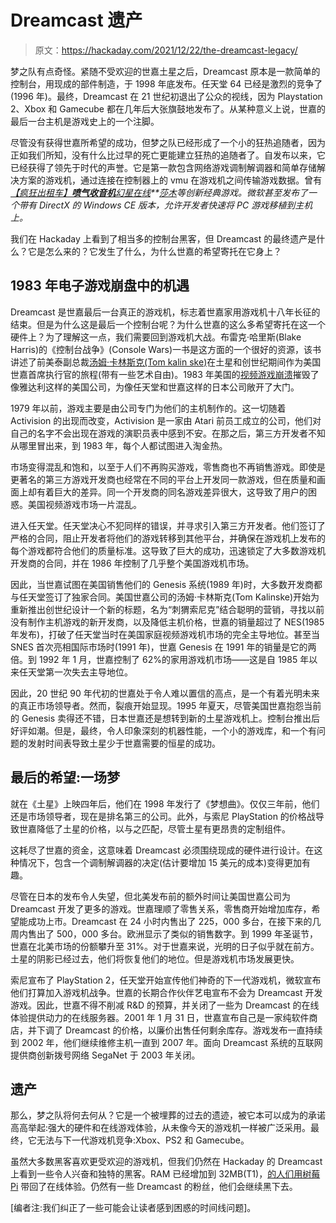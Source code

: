 # Dreamcast 遗产

> 原文：<https://hackaday.com/2021/12/22/the-dreamcast-legacy/>

梦之队有点奇怪。紧随不受欢迎的世嘉土星之后，Dreamcast 原本是一款简单的控制台，用现成的部件制造，于 1998 年底发布。任天堂 64 已经是激烈的竞争了(1996 年)。最终，Dreamcast 在 21 世纪初退出了公众的视线，因为 Playstation 2、Xbox 和 Gamecube 都在几年后大张旗鼓地发布了。从某种意义上说，世嘉的最后一台主机是游戏史上的一个注脚。

尽管没有获得世嘉所希望的成功，但梦之队已经形成了一个小的狂热追随者，因为正如我们所知，没有什么比过早的死亡更能建立狂热的追随者了。自发布以来，它已经获得了领先于时代的声誉。它是第一款包含网络游戏调制解调器和简单存储解决方案的游戏机，通过连接在控制器上的 vmu 在游戏机之间传输游戏数据。曾有 *[【疯狂出租车】](https://en.wikipedia.org/wiki/Crazy_Taxi_(video_game) "Crazy Taxi (video game)")**[喷气收音机](https://en.wikipedia.org/wiki/Jet_Set_Radio "Jet Set Radio")**[幻星在线](https://en.wikipedia.org/wiki/Phantasy_Star_Online "Phantasy Star Online")**[莎木](https://en.wikipedia.org/wiki/Shenmue "Shenmue")等创新经典游戏。微软甚至发布了一个带有 DirectX 的 Windows CE 版本，允许开发者快速将 PC 游戏移植到主机上。*

我们在 Hackaday 上看到了相当多的控制台黑客，但 Dreamcast 的最终遗产是什么？它是怎么来的？它发生了什么，为什么世嘉的希望寄托在它身上？

## 1983 年电子游戏崩盘中的机遇

Dreamcast 是世嘉最后一台真正的游戏机，标志着世嘉家用游戏机十八年长征的结束。但是为什么这是最后一个控制台呢？为什么世嘉的这么多希望寄托在这一个硬件上？为了理解这一点，我们需要回到游戏机大战。布雷克·哈里斯(Blake Harris)的《控制台战争》(Console Wars)一书是这方面的一个很好的资源，该书讲述了前美泰副总裁[汤姆·卡林斯克(Tom kalin ske)](https://en.wikipedia.org/wiki/Tom_Kalinske "Tom Kalinske")在土星和创世纪期间作为美国世嘉首席执行官的旅程(带有一些艺术自由)。1983 年美国的[视频游戏崩溃](https://en.wikipedia.org/wiki/Video_game_crash_of_1983)摧毁了像雅达利这样的美国公司，为像任天堂和世嘉这样的日本公司敞开了大门。

1979 年以前，游戏主要是由公司专门为他们的主机制作的。这一切随着 Activision 的出现而改变，Activision 是一家由 Atari 前员工成立的公司，他们对自己的名字不会出现在游戏的演职员表中感到不安。在那之后，第三方开发者不知从哪里冒出来，到 1983 年，每个人都试图进入淘金热。

市场变得混乱和饱和，以至于人们不再购买游戏，零售商也不再销售游戏。即使是更著名的第三方游戏开发商也经常在不同的平台上开发同一款游戏，但在质量和画面上却有着巨大的差异。同一个开发商的同名游戏差异很大，这导致了用户的困惑。美国视频游戏市场一片混乱。

进入任天堂。任天堂决心不犯同样的错误，并寻求引入第三方开发者。他们签订了严格的合同，阻止开发者将他们的游戏转移到其他平台，并确保在游戏机上发布的每个游戏都符合他们的质量标准。这导致了巨大的成功，迅速锁定了大多数游戏机开发商的合同，并在 1986 年控制了几乎整个美国游戏机市场。

因此，当世嘉试图在美国销售他们的 Genesis 系统(1989 年)时，大多数开发商都与任天堂签订了独家合同。美国世嘉公司的汤姆·卡林斯克(Tom Kalinske)开始为重新推出创世纪设计一个新的标题，名为“刺猬索尼克”结合聪明的营销，寻找以前没有制作主机游戏的新开发商，以及降低主机价格，世嘉的销量超过了 NES(1985 年发布)，打破了任天堂当时在美国家庭视频游戏机市场的完全主导地位。甚至当 SNES 首次亮相国际市场时(1991 年)，世嘉 Genesis 在 1991 年的销量是它的两倍。到 1992 年 1 月，世嘉控制了 62%的家用游戏机市场——这是自 1985 年以来任天堂第一次失去主导地位。

因此，20 世纪 90 年代初的世嘉处于令人难以置信的高点，是一个有着光明未来的真正市场领导者。然而，裂痕开始显现。1995 年夏天，尽管美国世嘉抱怨当前的 Genesis 卖得还不错，日本世嘉还是想转到新的土星游戏机上。控制台推出后好评如潮。但是，最终，令人印象深刻的机器性能，一个小的游戏库，和一个有问题的发射时间表导致土星少于世嘉需要的恒星的成功。

## 最后的希望:一场梦

就在《土星》上映四年后，他们在 1998 年发行了《梦想曲》。仅仅三年前，他们还是市场领导者，现在是排名第三的公司。此外，与索尼 PlayStation 的价格战导致世嘉降低了土星的价格，以与之匹配，尽管土星有更昂贵的定制组件。

这耗尽了世嘉的资金，这意味着 Dreamcast 必须围绕现成的硬件进行设计。在这种情况下，包含一个调制解调器的决定(估计要增加 15 美元的成本)变得更加有趣。

尽管在日本的发布令人失望，但北美发布前的额外时间让美国世嘉公司为 Dreamcast 开发了更多的游戏。世嘉理顺了零售关系，零售商开始增加库存，希望能成功上市。Dreamcast 在 24 小时内售出了 225，000 多台，在接下来的几周内售出了 500，000 多台。欧洲显示了类似的销售数字。到 1999 年圣诞节，世嘉在北美市场的份额攀升至 31%。对于世嘉来说，光明的日子似乎就在前方。土星的阴影已经过去，他们将恢复他们的地位。但是游戏机市场发展更快。

索尼宣布了 PlayStation 2，任天堂开始宣传他们神奇的下一代游戏机，微软宣布他们打算加入游戏机战争。世嘉的长期合作伙伴艺电宣布不会为 Dreamcast 开发游戏。因此，世嘉不得不削减 R&D 的预算，并关闭了一些为 Dreamcast 的在线体验提供动力的在线服务器。2001 年 1 月 31 日，世嘉宣布自己是一家纯软件商店，并下调了 Dreamcast 的价格，以廉价出售任何剩余库存。游戏发布一直持续到 2002 年，他们继续维修主机一直到 2007 年。面向 Dreamcast 系统的互联网提供商创新拨号网络 SegaNet 于 2003 年关闭。

## 遗产

那么，梦之队将何去何从？它是一个被埋葬的过去的遗迹，被它本可以成为的承诺高高举起:强大的硬件和在线游戏体验，从未像今天的游戏机一样被广泛采用。最终，它无法与下一代游戏机竞争:Xbox、PS2 和 Gamecube。

虽然大多数黑客喜欢更受欢迎的游戏机，但我们仍然在 Hackaday 的 Dreamcast 上看到一些令人兴奋和独特的黑客。RAM 已经增加到 32MB(T1)，[的人们用树莓 Pi](https://hackaday.com/2019/07/31/run-your-own-phone-to-bring-the-dreamcast-back-online/) 带回了在线体验。仍然有一些 Dreamcast 的粉丝，他们会继续黑下去。

[编者注:我们纠正了一些可能会让读者感到困惑的时间线问题]。